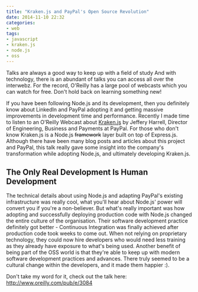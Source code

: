 ```yaml
---
title: "Kraken.js and PayPal's Open Source Revolution"
date: 2014-11-10 22:32
categories:
- web
tags:
- javascript
- kraken.js
- node.js
- oss
---
```


Talks are always a good way to keep up with a field of study And with technology, there is an abundant of talks you can access all over the interwebz. For the record, O'Reilly has a large pool of webcasts which you can watch for free. Don't hold back on learning something new!

If you have been following Node.js and its development, then you definitely know about LinkedIn and PayPal adopting it and getting massive improvements in development time and performance. Recently I made time to listen to an O'Reilly Webcast about <a href="http://krakenjs.com" target="_blank" rel="nofollow noopener noreferrer">Kraken.js</a> by Jeffery Harrell, Director of Engineering, Business and Payments at PayPal. For those who don't know Kraken.js is a Node.js ~~framework~~ layer built on top of Express.js. Although there have been many blog posts and articles about this project and PayPal, this talk really gave some insight into the company's transformation while adopting Node.js, and ultimately developing Kraken.js.

## The Only Real Development Is Human Development

The technical details about using Node.js and adapting PayPal's existing infrastructure was really cool, what you'll hear about Node.js' power will convert you if you're a non-believer. But what's really important was how adopting and successfully deploying production code with Node.js changed the entire culture of the organisation. Their software development practice definitely got better - Continuous Integration was finally achieved after production code took weeks to come out. When not relying on proprietary technology, they could now hire developers who would need less training as they already have exposure to what's being used. Another benefit of being part of the OSS world is that they're able to keep up with modern software development practices and advances. There truly seemed to be a cultural change within the developers, and it made them happier :).

Don't take my word for it, check out the talk here: <a href="http://www.oreilly.com/pub/e/3084" target="_blank" rel="nofollow noopener noreferrer">http://www.oreilly.com/pub/e/3084</a>
